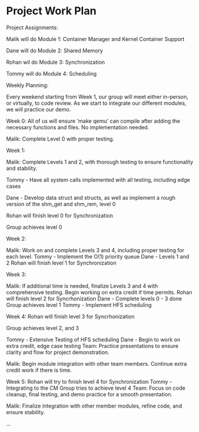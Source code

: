 # Project Work Plan

Project Assignments:

Malik will do Module 1: Container Manager and Kernel Container Support

Dane will do Module 2: Shared Memory

Rohan wil do Module 3: Synchronization

Tommy will do Module 4: Scheduling


Weekly Planning:

Every weekend starting from Week 1, our group will meet either in-person, or virtually, to code review. As we 
start to integrate our different modules, we will practice our demo. 


Week 0: 
All of us will ensure 'make qemu' can compile after adding the necessary functions and files. No implementation needed. 

Malik: Complete Level 0 with proper testing.

Week 1:

Malik: Complete Levels 1 and 2, with thorough testing to ensure functionality and stability.

Tommy - Have all system calls implemented with all testing, including edge cases

Dane - Develop data struct and structs, as well as implement a rough version of the shm_get and shm_rem, level 0


Rohan will finish level 0 for Synchronization

Group achieves level 0

Week 2:

Malik: Work on and complete Levels 3 and 4, including proper testing for each level.
Tommy - Implement the O(1) priority queue
Dane - Levels 1 and 2
Rohan will finish level 1 for Synchronization

Week 3:

Malik: If additional time is needed, finalize Levels 3 and 4 with comprehensive testing. Begin working on extra credit if time permits.
Rohan will finish level 2 for Syncrhonization
Dane - Complete levels 0 - 3 done
Group achieves level 1
Tommy - Implement HFS scheduling

Week 4:
Rohan will finish level 3 for Syncrhonization

Group achieves level 2, and 3

Tommy - Extensive Testing of HFS scheduling
Dane - Begin to work on extra credit, edge case testing
Team: Practice presentations to ensure clarity and flow for project demonstration.

Malik: Begin module integration with other team members. Continue extra credit work if there is time.


Week 5: 
Rohan will try to finish level 4 for Synchronization
Tommy - Integrating to the CM
Group tries to achieve level 4
Team: Focus on code cleanup, final testing, and demo practice for a smooth presentation.

Malik: Finalize integration with other member modules, refine code, and ensure stability.

...
